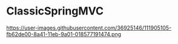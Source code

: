 # ClassicSpringMVC

https://user-images.githubusercontent.com/36925146/111905105-fb62de00-8a41-11eb-9a01-018577191474.png
